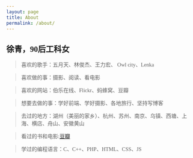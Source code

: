 ```yaml
---
layout: page
title: About
permalink: /about/
---
```


## <font face="微软雅黑">徐青，90后工科女</font> ##

><font face="微软雅黑">喜欢的歌手：五月天、林俊杰、王力宏、 Owl city、Lenka</font>

><font face="微软雅黑">喜欢做的事：摄影、阅读、看电影</font>

><font face="微软雅黑">喜欢的网站：伯乐在线、Flickr、蚂蜂窝、豆瓣</font>

><font face="微软雅黑">想要去做的事：学好前端、学好摄影、各地旅行、坚持写博客</font>

><font face="微软雅黑">去过的地方：湖州（美丽的家乡）、杭州、苏州、南京、乌镇、西塘、上海、横店、舟山、安徽黄山</font>

><font face="微软雅黑">看过的书和电影:[豆瓣](https://www.douban.com/people/127698022/) </font>

><font face="微软雅黑">学过的编程语言：C、C++、PHP、HTML、CSS、JS</font>
